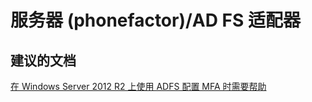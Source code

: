<properties
    pageTitle="服务器 (phonefactor)/AD FS 适配器"
    description="服务器 (phonefactor)/AD FS 适配器"
    service="microsoft.multifactorauthentication"
    resource=""
    authors="aashu"
    displayOrder=""
    selfHelpType="generic"
    supportTopicIds="32336308"
    resourceTags=""
    productPesIds="14947"
    cloudEnvironments="public"
/>


# 服务器 (phonefactor)/AD FS 适配器


## **建议的文档**
[在 Windows Server 2012 R2 上使用 ADFS 配置 MFA 时需要帮助](https://azure.microsoft.com/documentation/articles/multi-factor-authentication-get-started-adfs-w2k12/)



<!--HONumber=Jul16_HO4-->


